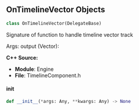 ## OnTimelineVector Objects

```python
class OnTimelineVector(DelegateBase)
```

Signature of function to handle timeline vector track

Args:
    output (Vector):

**C++ Source:**

- **Module**: Engine
- **File**: TimelineComponent.h

<a id="unreal.OnTimelineVector.__init__"></a>

#### __init__

```python
def __init__(*args: Any, **kwargs: Any) -> None
```

<a id="unreal.OnUserClickedBanner"></a>